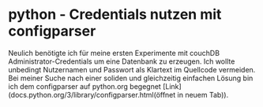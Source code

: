 # python - Credentials nutzen mit configparser
Neulich benötigte ich für meine ersten Experimente mit couchDB Administrator-Credentials um eine Datenbank zu erzeugen. Ich wollte unbedingt Nutzernamen und Passwort als Klartext im Quellcode vermeiden.
Bei meiner Suche nach einer soliden und gleichzeitig einfachen Lösung bin ich dem configparser auf python.org begegnet [Link](docs.python.org/3/library/configparser.html(öffnet in neuem Tab)).
